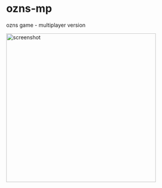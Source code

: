 # ozns-mp
ozns game - multiplayer version

<p align="left">
  <img src="https://user-images.githubusercontent.com/92339606/161822137-636e8247-d67f-4085-b506-d77ed5dade44.png" width="400" title="screenshot">
</p>
